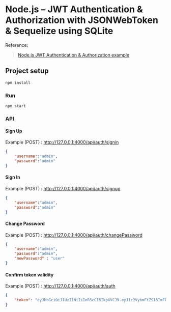 # Node.js – JWT Authentication & Authorization with JSONWebToken & Sequelize using SQLite

Reference:

> [Node.js JWT Authentication & Authorization example](https://bezkoder.com/node-js-jwt-authentication-mysql/)

## Project setup
```
npm install
```

### Run
```
npm start
```

### API
####  Sign Up

Example (POST) : http://127.0.0.1:4000/api/auth/signin
```json
{
	"username":"admin",
	"password":"admin"
}
```
####  Sign In

Example (POST) : http://127.0.0.1:4000/api/auth/signup
```json
{
	"username":"admin",
	"password":"admin"
}
```
####  Change Password

Example (POST) : http://127.0.0.1:4000/api/auth/changePassword
```json
{
	"username":"admin",
	"password":"admin",
	"newPassword" : "user"
}
```

####  Confirm token validity

Example (POST) : http://127.0.0.1:4000/api/auth/auth
```json
{
    "token": "eyJhbGciOiJIUzI1NiIsInR5cCI6IkpXVCJ9.eyJ1c2VybmFtZSI6ImFkbWluIiwiaWF0IjoxNTg1MTIwNzg5LCJleHAiOjE1ODUyMDcxODl9.vRh2qorgcNvN7Tqnu5d1G167j22vwnrZIFxr2i0Xsj8"
}
```
